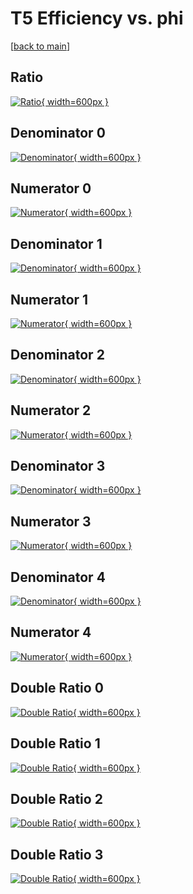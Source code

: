 # T5 Efficiency vs. phi

[[back to main](./)]



## Ratio

[![Ratio](../mtv/var/T5_xtr_321_1_eff_phi.png){ width=600px }](../mtv/var/T5_xtr_321_1_eff_phi.pdf)

## Denominator 0

[![Denominator](../mtv/den/T5_xtr_321_1_eff_phi_den0.png){ width=600px }](../mtv/den/T5_xtr_321_1_eff_phi_den0.pdf)

## Numerator 0

[![Numerator](../mtv/num/T5_xtr_321_1_eff_phi_num0.png){ width=600px }](../mtv/num/T5_xtr_321_1_eff_phi_num0.pdf)

## Denominator 1

[![Denominator](../mtv/den/T5_xtr_321_1_eff_phi_den1.png){ width=600px }](../mtv/den/T5_xtr_321_1_eff_phi_den1.pdf)

## Numerator 1

[![Numerator](../mtv/num/T5_xtr_321_1_eff_phi_num1.png){ width=600px }](../mtv/num/T5_xtr_321_1_eff_phi_num1.pdf)

## Denominator 2

[![Denominator](../mtv/den/T5_xtr_321_1_eff_phi_den2.png){ width=600px }](../mtv/den/T5_xtr_321_1_eff_phi_den2.pdf)

## Numerator 2

[![Numerator](../mtv/num/T5_xtr_321_1_eff_phi_num2.png){ width=600px }](../mtv/num/T5_xtr_321_1_eff_phi_num2.pdf)

## Denominator 3

[![Denominator](../mtv/den/T5_xtr_321_1_eff_phi_den3.png){ width=600px }](../mtv/den/T5_xtr_321_1_eff_phi_den3.pdf)

## Numerator 3

[![Numerator](../mtv/num/T5_xtr_321_1_eff_phi_num3.png){ width=600px }](../mtv/num/T5_xtr_321_1_eff_phi_num3.pdf)

## Denominator 4

[![Denominator](../mtv/den/T5_xtr_321_1_eff_phi_den4.png){ width=600px }](../mtv/den/T5_xtr_321_1_eff_phi_den4.pdf)

## Numerator 4

[![Numerator](../mtv/num/T5_xtr_321_1_eff_phi_num4.png){ width=600px }](../mtv/num/T5_xtr_321_1_eff_phi_num4.pdf)

## Double Ratio 0

[![Double Ratio](../mtv/ratio/T5_xtr_321_1_eff_phi_ratio0.png){ width=600px }](../mtv/ratio/T5_xtr_321_1_eff_phi_ratio0.pdf)

## Double Ratio 1

[![Double Ratio](../mtv/ratio/T5_xtr_321_1_eff_phi_ratio1.png){ width=600px }](../mtv/ratio/T5_xtr_321_1_eff_phi_ratio1.pdf)

## Double Ratio 2

[![Double Ratio](../mtv/ratio/T5_xtr_321_1_eff_phi_ratio2.png){ width=600px }](../mtv/ratio/T5_xtr_321_1_eff_phi_ratio2.pdf)

## Double Ratio 3

[![Double Ratio](../mtv/ratio/T5_xtr_321_1_eff_phi_ratio3.png){ width=600px }](../mtv/ratio/T5_xtr_321_1_eff_phi_ratio3.pdf)

